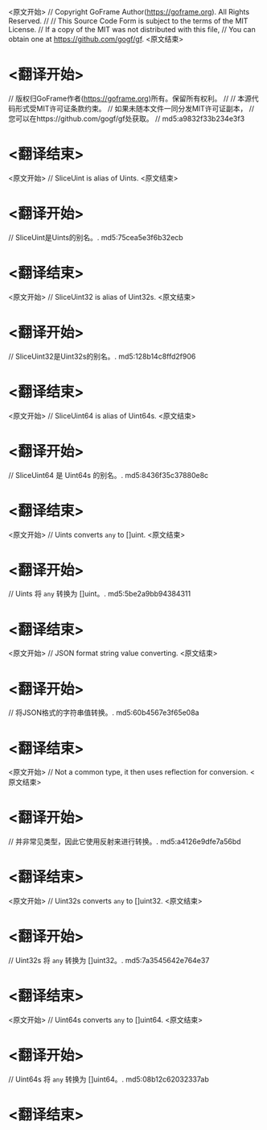 
<原文开始>
// Copyright GoFrame Author(https://goframe.org). All Rights Reserved.
//
// This Source Code Form is subject to the terms of the MIT License.
// If a copy of the MIT was not distributed with this file,
// You can obtain one at https://github.com/gogf/gf.
<原文结束>

# <翻译开始>
// 版权归GoFrame作者(https://goframe.org)所有。保留所有权利。
//
// 本源代码形式受MIT许可证条款约束。
// 如果未随本文件一同分发MIT许可证副本，
// 您可以在https://github.com/gogf/gf处获取。
// md5:a9832f33b234e3f3
# <翻译结束>


<原文开始>
// SliceUint is alias of Uints.
<原文结束>

# <翻译开始>
// SliceUint是Uints的别名。. md5:75cea5e3f6b32ecb
# <翻译结束>


<原文开始>
// SliceUint32 is alias of Uint32s.
<原文结束>

# <翻译开始>
// SliceUint32是Uint32s的别名。. md5:128b14c8ffd2f906
# <翻译结束>


<原文开始>
// SliceUint64 is alias of Uint64s.
<原文结束>

# <翻译开始>
// SliceUint64 是 Uint64s 的别名。. md5:8436f35c37880e8c
# <翻译结束>


<原文开始>
// Uints converts `any` to []uint.
<原文结束>

# <翻译开始>
// Uints 将 `any` 转换为 []uint。. md5:5be2a9bb94384311
# <翻译结束>


<原文开始>
// JSON format string value converting.
<原文结束>

# <翻译开始>
// 将JSON格式的字符串值转换。. md5:60b4567e3f65e08a
# <翻译结束>


<原文开始>
// Not a common type, it then uses reflection for conversion.
<原文结束>

# <翻译开始>
// 并非常见类型，因此它使用反射来进行转换。. md5:a4126e9dfe7a56bd
# <翻译结束>


<原文开始>
// Uint32s converts `any` to []uint32.
<原文结束>

# <翻译开始>
// Uint32s 将 `any` 转换为 []uint32。. md5:7a3545642e764e37
# <翻译结束>


<原文开始>
// Uint64s converts `any` to []uint64.
<原文结束>

# <翻译开始>
// Uint64s 将 `any` 转换为 []uint64。. md5:08b12c62032337ab
# <翻译结束>

